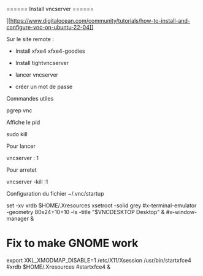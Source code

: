 ====== Install vncserver ======


[[https://www.digitalocean.com/community/tutorials/how-to-install-and-configure-vnc-on-ubuntu-22-04]]

Sur le site remote :

  * Install xfxe4 xfxe4-goodies
  * Install tightvncserver

  * lancer vncserver
  * créer un mot de passe

Commandes utiles

  pgrep vnc
  
Affiche le pid 

  sudo kill <pid>

Pour lancer

  vncserver : 1
  
Pour arretet 
   
  vncserver -kill :1 

Configuration du fichier ~/.vnc/startup

                                                                                              

  set -xv
  xrdb $HOME/.Xresources
  xsetroot -solid grey
  #x-terminal-emulator -geometry 80x24+10+10 -ls -title "$VNCDESKTOP Desktop" &
  #x-window-manager &
  # Fix to make GNOME work
  export XKL_XMODMAP_DISABLE=1
  /etc/X11/Xsession /usr/bin/startxfce4
  #xrdb $HOME/.Xresources
  #startxfce4 &


     